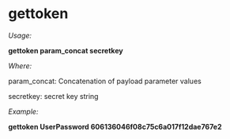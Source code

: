 # gettoken

*Usage:*

 **gettoken param_concat secretkey**

*Where:*

param_concat: Concatenation of payload parameter values

secretkey: secret key string

*Example:*

 **gettoken UserPassword 606136046f08c75c6a017f12dae767e2**
